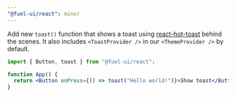```yaml
---
"@fuel-ui/react": minor
---
```


Add new `toast()` function that shows a toast using [react-hot-toast](https://react-hot-toast.com/) behind the scenes. It also includes `<ToastProvider />` in our `<ThemeProvider />` by default.

```jsx
import { Button, toast } from "@fuel-ui/react";

function App() {
  return <Button onPress={() => toast("Hello world!")}>Show toast</Button>;
}
```

